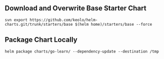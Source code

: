 ## Download and Overwrite Base Starter Chart

    svn export https://github.com/keolo/helm-charts.git/trunk/starters/base $(helm home)/starters/base --force

## Package Chart Locally

    helm package charts/go-learn/ --dependency-update --destination /tmp
